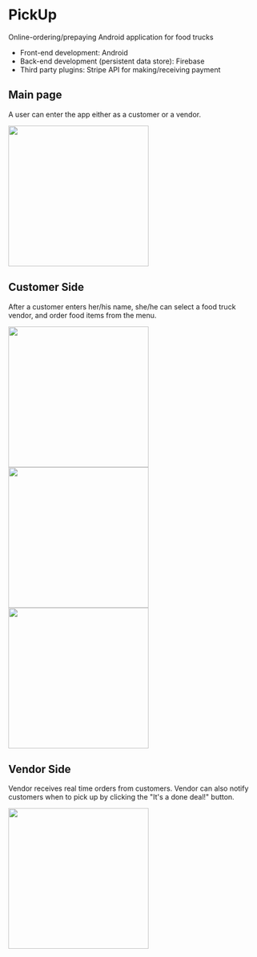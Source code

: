 # PickUp
Online-ordering/prepaying Android application for food trucks

   * Front-end development: Android
   * Back-end development (persistent data store): Firebase
   * Third party plugins: Stripe API for making/receiving payment
   
   
## Main page
A user can enter the app either as a customer or a vendor.

<img src="http://imgur.com/vJNzavf.png" width="280">

## Customer Side
After a customer enters her/his name, she/he can select a food truck vendor, and order food items from the menu.

<img src="http://imgur.com/Z8xbCPB.png" width="280"> <img src="http://i.imgur.com/P1fwtUd.png" width="280"> <img src="http://imgur.com/Smfa8OC.png" width="280">

## Vendor Side
Vendor receives real time orders from customers. Vendor can also notify customers when to pick up by clicking the "It's a done deal!" button.

<img src="http://imgur.com/Bm8CQrv.png" width="280">
